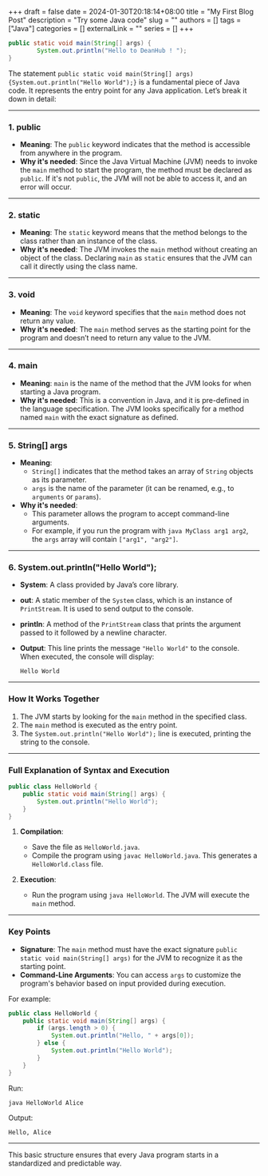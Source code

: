 +++ 
draft = false
date = 2024-01-30T20:18:14+08:00
title = "My First Blog Post"
description = "Try some Java code"
slug = ""
authors = []
tags = ["Java"]
categories = []
externalLink = ""
series = []
+++

```java
public static void main(String[] args) {
        System.out.println("Hello to DeanHub ! "); 
}
```

The statement `public static void main(String[] args){System.out.println("Hello World");}` is a fundamental piece of Java code. It represents the entry point for any Java application. Let’s break it down in detail:

---

### 1. **public**
- **Meaning**: The `public` keyword indicates that the method is accessible from anywhere in the program.
- **Why it's needed**: Since the Java Virtual Machine (JVM) needs to invoke the `main` method to start the program, the method must be declared as `public`. If it's not `public`, the JVM will not be able to access it, and an error will occur.

---

### 2. **static**
- **Meaning**: The `static` keyword means that the method belongs to the class rather than an instance of the class.
- **Why it's needed**: The JVM invokes the `main` method without creating an object of the class. Declaring `main` as `static` ensures that the JVM can call it directly using the class name.

---

### 3. **void**
- **Meaning**: The `void` keyword specifies that the `main` method does not return any value.
- **Why it's needed**: The `main` method serves as the starting point for the program and doesn’t need to return any value to the JVM.

---

### 4. **main**
- **Meaning**: `main` is the name of the method that the JVM looks for when starting a Java program.
- **Why it's needed**: This is a convention in Java, and it is pre-defined in the language specification. The JVM looks specifically for a method named `main` with the exact signature as defined.

---

### 5. **String[] args**
- **Meaning**:
    - `String[]` indicates that the method takes an array of `String` objects as its parameter.
    - `args` is the name of the parameter (it can be renamed, e.g., to `arguments` or `params`).
- **Why it's needed**:
    - This parameter allows the program to accept command-line arguments.
    - For example, if you run the program with `java MyClass arg1 arg2`, the `args` array will contain `["arg1", "arg2"]`.

---

### 6. **System.out.println("Hello World");**
- **System**: A class provided by Java’s core library.
- **out**: A static member of the `System` class, which is an instance of `PrintStream`. It is used to send output to the console.
- **println**: A method of the `PrintStream` class that prints the argument passed to it followed by a newline character.

- **Output**: This line prints the message `"Hello World"` to the console. When executed, the console will display:
  ```
  Hello World
  ```

---

### How It Works Together
1. The JVM starts by looking for the `main` method in the specified class.
2. The `main` method is executed as the entry point.
3. The `System.out.println("Hello World");` line is executed, printing the string to the console.

---

### Full Explanation of Syntax and Execution

```java
public class HelloWorld {
    public static void main(String[] args) {
        System.out.println("Hello World");
    }
}
```

1. **Compilation**:
    - Save the file as `HelloWorld.java`.
    - Compile the program using `javac HelloWorld.java`. This generates a `HelloWorld.class` file.

2. **Execution**:
    - Run the program using `java HelloWorld`. The JVM will execute the `main` method.

---

### Key Points
- **Signature**: The `main` method must have the exact signature `public static void main(String[] args)` for the JVM to recognize it as the starting point.
- **Command-Line Arguments**: You can access `args` to customize the program's behavior based on input provided during execution.

For example:

```java
public class HelloWorld {
    public static void main(String[] args) {
        if (args.length > 0) {
            System.out.println("Hello, " + args[0]);
        } else {
            System.out.println("Hello World");
        }
    }
}
```

Run:
```sh
java HelloWorld Alice
```

Output:
```
Hello, Alice
```

---

This basic structure ensures that every Java program starts in a standardized and predictable way.
